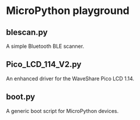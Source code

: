 # MicroPython playground

## blescan.py ##
A simple Bluetooth BLE scanner.

## Pico_LCD_114_V2.py ##
An enhanced driver for the WaveShare Pico LCD 1.14.

## boot.py ##
A generic boot script for MicroPython devices.
